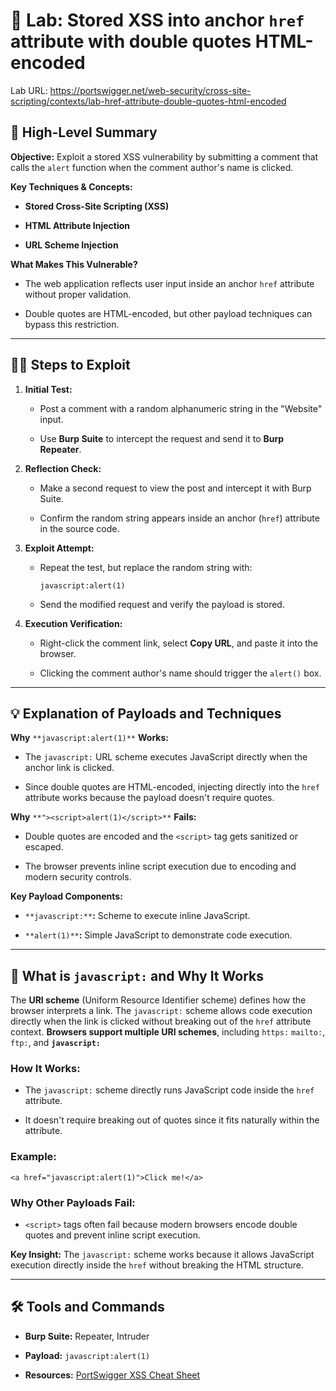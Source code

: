 # 🧪 Lab: Stored XSS into anchor `href` attribute with double quotes HTML-encoded

Lab URL:
https://portswigger.net/web-security/cross-site-scripting/contexts/lab-href-attribute-double-quotes-html-encoded

## 🎯 High-Level Summary

**Objective:** Exploit a stored XSS vulnerability by submitting a comment that calls the `alert` function when the comment author's name is clicked.

**Key Techniques & Concepts:**

- **Stored Cross-Site Scripting (XSS)**
    
- **HTML Attribute Injection**
    
- **URL Scheme Injection**
    

**What Makes This Vulnerable?**

- The web application reflects user input inside an anchor `href` attribute without proper validation.
    
- Double quotes are HTML-encoded, but other payload techniques can bypass this restriction.
    

---

## 🧑‍💻 Steps to Exploit

1. **Initial Test:**
    
    - Post a comment with a random alphanumeric string in the "Website" input.
        
    - Use **Burp Suite** to intercept the request and send it to **Burp Repeater**.
        
2. **Reflection Check:**
    
    - Make a second request to view the post and intercept it with Burp Suite.
        
    - Confirm the random string appears inside an anchor (`href`) attribute in the source code.
        
3. **Exploit Attempt:**
    
    - Repeat the test, but replace the random string with:
        
        ```
        javascript:alert(1)
        ```
        
    - Send the modified request and verify the payload is stored.
        
4. **Execution Verification:**
    
    - Right-click the comment link, select **Copy URL**, and paste it into the browser.
        
    - Clicking the comment author's name should trigger the `alert()` box.
        

---

## 💡 Explanation of Payloads and Techniques

**Why** `**javascript:alert(1)**` **Works:**

- The `javascript:` URL scheme executes JavaScript directly when the anchor link is clicked.
    
- Since double quotes are HTML-encoded, injecting directly into the `href` attribute works because the payload doesn't require quotes.


**Why** `**"><script>alert(1)</script>**` **Fails:**

- Double quotes are encoded and the `<script>` tag gets sanitized or escaped.
    
- The browser prevents inline script execution due to encoding and modern security controls.


**Key Payload Components:**

- `**javascript:**`**:** Scheme to execute inline JavaScript.
    
- `**alert(1)**`**:** Simple JavaScript to demonstrate code execution.


---

## 📖 What is `javascript:` and Why It Works

The **URI scheme** (Uniform Resource Identifier scheme) defines how the browser interprets a link. The `javascript:` scheme allows code execution directly when the link is clicked without breaking out of the `href` attribute context. **Browsers support multiple URI schemes**, including `https:`  `mailto:`, `ftp:`, and **`javascript:`** 

### How It Works:

- The `javascript:` scheme directly runs JavaScript code inside the `href` attribute.
    
- It doesn't require breaking out of quotes since it fits naturally within the attribute.


### Example:

```
<a href="javascript:alert(1)">Click me!</a>
```

### Why Other Payloads Fail:

- `<script>` tags often fail because modern browsers encode double quotes and prevent inline script execution.


**Key Insight:** The `javascript:` scheme works because it allows JavaScript execution directly inside the `href` without breaking the HTML structure.


---

## 🛠️ Tools and Commands

- **Burp Suite:** Repeater, Intruder
    
- **Payload:** `javascript:alert(1)`
    
- **Resources:** [PortSwigger XSS Cheat Sheet](https://portswigger.net/web-security/cross-site-scripting/cheat-sheet)